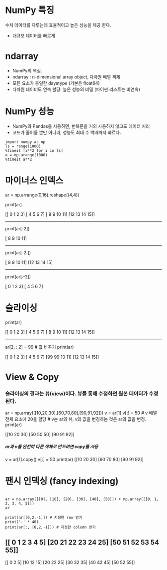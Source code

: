 # NumPy 특징

수치 데이터를 다루는데 효율적이고 높은 성능을 제공 한다.

* 대규모 데이터를 빠르게

# ndarray

* NumPy의 핵심.
* ndarray : n-dimensional array object, 다차원 배열 객체
* 모든 요소가 동일한 dayatype (기본은 float64)
* 다차원 데이터도 연속 할당: 높은 성능의 비밀 (파이썬 리스트는 비연속)

# NumPy 성능

* NumPy와 Pandas를 사용하면, 반복문을 거의 사용하지 않고도 데이터 처리
* 코드가 줄어들 뿐만 아니라, 성능도 최대 수 백배까지 빠르다.

<pre><code>import numpy as np
ls = range(1000)
%timeit [i**2 for i in ls]
a = np.arange(1000)
%timeit a**2
</code></pre>

# 마이너스 인덱스

ar = np.arrange(0,16).reshape((4,4))

print(ar)

[[ 0  1  2  3]
 [ 4  5  6  7]
 [ 8  9 10 11]
 [12 13 14 15]]

---

print(ar[-2])

[ 8  9 10 11]

---

print(ar[-2:])

[ 8  9 10 11]
 [12 13 14 15]

---

print(ar[:-2])

[ 0  1  2  3]
[ 4  5  6  7]


# 슬라이싱

print(ar) 

[[ 0  1  2  3]
 [ 4  5  6  7]
 [ 8  9 10 11]
 [12 13 14 15]]
 
 ---
 
 ar[2, : 2] = 99 # 값 바꾸기
 print(ar)
 
 [[ 0  1  2  3]
 [ 4  5  6  7]
 [99 99 10 11]
 [12 13 14 15]]
 
# View & Copy
### 슬라이싱의 결과는 뷰(view)이다. 뷰를 통해 수정하면 원본 데이터가 수정된다.

ar = np.array([[10,20,30],[60,70,80],[90,91,92]])
v = ar[1]
v[:] = 50 # v 배열 전체 요소에 20을 할당 # v는 ar의 뷰, v의 값을 변경하는 것은 ar의 값을 변경.
print(ar)

[[10 20 30]
 [50 50 50]
 [90 91 92]]
 
##### ar과 v를 완전히 다른 객체로 만드려면 copy를 사용

v = ar[1].copy()
v[:] = 50
print(ar)
[[10 20 30]
 [60 70 80]
 [90 91 92]]
 
 
# 팬시 인덱싱 (fancy indexing)

<pre><code>
ar = np.array([[0], [10], [20], [30], [40], [50]]) + np.array([[0, 1, 2, 3, 4, 5]])
ar

print(ar[[0,2,-1]]) # 지정한 row 얻기
print('-' * 40)
print(ar[:, [0,2,-1]]) # 지정한 column 얻기
</code></pre>

[[ 0  1  2  3  4  5]
 [20 21 22 23 24 25]
 [50 51 52 53 54 55]]
----------------------------------------
[[ 0  2  5]
 [10 12 15]
 [20 22 25]
 [30 32 35]
 [40 42 45]
 [50 52 55]]
 
